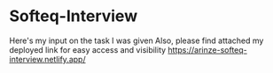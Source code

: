 # Softeq-Interview

Here's my input on the task I was given
Also, please find attached my deployed link for easy access and visibility https://arinze-softeq-interview.netlify.app/

